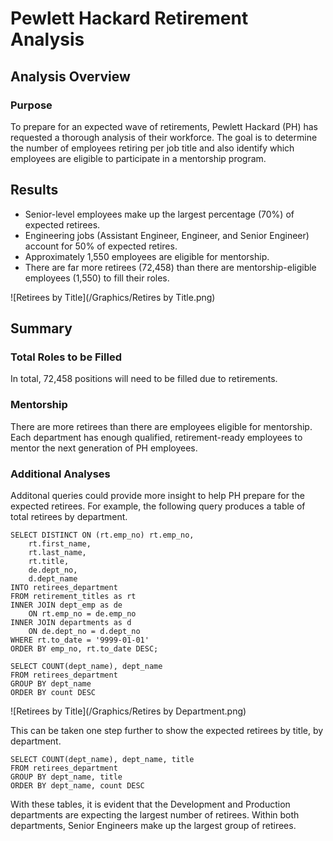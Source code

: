 # Pewlett Hackard Retirement Analysis

## Analysis Overview
### Purpose
To prepare for an expected wave of retirements, Pewlett Hackard (PH) has requested a thorough analysis of their workforce. The goal is to determine the number of employees retiring per job title and also identify which employees are eligible to participate in a mentorship program. 

## Results
* Senior-level employees make up the largest percentage (70%) of expected retirees. 
* Engineering jobs (Assistant Engineer, Engineer, and Senior Engineer) account for 50% of expected retires.
* Approximately 1,550 employees are eligible for mentorship. 
* There are far more retirees (72,458) than there are mentorship-eligible employees (1,550) to fill their roles.

![Retirees by Title](/Graphics/Retires by Title.png)

## Summary
### Total Roles to be Filled
In total, 72,458 positions will need to be filled due to retirements.

### Mentorship
There are more retirees than there are employees eligible for mentorship. Each department has enough qualified, retirement-ready employees to mentor the next generation of PH employees. 

### Additional Analyses
Additonal queries could provide more insight to help PH prepare for the expected retirees. For example, the following query produces a table of total retirees by department. 
```
SELECT DISTINCT ON (rt.emp_no) rt.emp_no,
	rt.first_name,
	rt.last_name,
	rt.title,
	de.dept_no,
	d.dept_name
INTO retirees_department
FROM retirement_titles as rt
INNER JOIN dept_emp as de
	ON rt.emp_no = de.emp_no
INNER JOIN departments as d
	ON de.dept_no = d.dept_no
WHERE rt.to_date = '9999-01-01'
ORDER BY emp_no, rt.to_date DESC;

SELECT COUNT(dept_name), dept_name
FROM retirees_department
GROUP BY dept_name
ORDER BY count DESC
```
![Retirees by Title](/Graphics/Retires by Department.png)

This can be taken one step further to show the expected retirees by title, by department. 
```
SELECT COUNT(dept_name), dept_name, title
FROM retirees_department
GROUP BY dept_name, title
ORDER BY dept_name, count DESC
```

With these tables, it is evident that the Development and Production departments are expecting the largest number of retirees. Within both departments, Senior Engineers make up the largest group of retirees.
